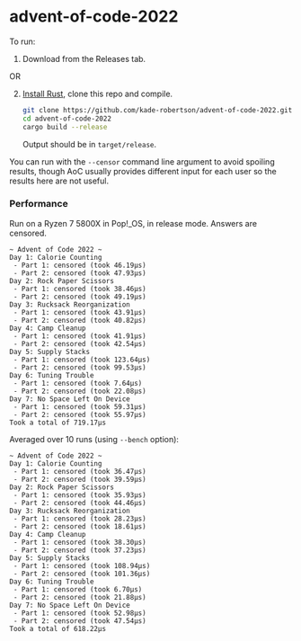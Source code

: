# advent-of-code-2022

To run:

1. Download from the Releases tab.

OR

2. [Install Rust](https://www.rust-lang.org/learn/get-started), clone this repo and compile.

   ```sh
   git clone https://github.com/kade-robertson/advent-of-code-2022.git
   cd advent-of-code-2022
   cargo build --release
   ```

   Output should be in `target/release`.

You can run with the `--censor` command line argument to avoid spoiling results, though AoC
usually provides different input for each user so the results here are not useful.

### Performance

Run on a Ryzen 7 5800X in Pop!\_OS, in release mode. Answers are censored.

```
~ Advent of Code 2022 ~
Day 1: Calorie Counting
 - Part 1: censored (took 46.19µs)
 - Part 2: censored (took 47.93µs)
Day 2: Rock Paper Scissors
 - Part 1: censored (took 38.46µs)
 - Part 2: censored (took 49.19µs)
Day 3: Rucksack Reorganization
 - Part 1: censored (took 43.91µs)
 - Part 2: censored (took 40.82µs)
Day 4: Camp Cleanup
 - Part 1: censored (took 41.91µs)
 - Part 2: censored (took 42.54µs)
Day 5: Supply Stacks
 - Part 1: censored (took 123.64µs)
 - Part 2: censored (took 99.53µs)
Day 6: Tuning Trouble
 - Part 1: censored (took 7.64µs)
 - Part 2: censored (took 22.08µs)
Day 7: No Space Left On Device
 - Part 1: censored (took 59.31µs)
 - Part 2: censored (took 55.97µs)
Took a total of 719.17µs
```

Averaged over 10 runs (using `--bench` option):

```
~ Advent of Code 2022 ~
Day 1: Calorie Counting
 - Part 1: censored (took 36.47µs)
 - Part 2: censored (took 39.59µs)
Day 2: Rock Paper Scissors
 - Part 1: censored (took 35.93µs)
 - Part 2: censored (took 44.46µs)
Day 3: Rucksack Reorganization
 - Part 1: censored (took 28.23µs)
 - Part 2: censored (took 18.61µs)
Day 4: Camp Cleanup
 - Part 1: censored (took 38.30µs)
 - Part 2: censored (took 37.23µs)
Day 5: Supply Stacks
 - Part 1: censored (took 108.94µs)
 - Part 2: censored (took 101.36µs)
Day 6: Tuning Trouble
 - Part 1: censored (took 6.70µs)
 - Part 2: censored (took 21.88µs)
Day 7: No Space Left On Device
 - Part 1: censored (took 52.98µs)
 - Part 2: censored (took 47.54µs)
Took a total of 618.22µs
```
